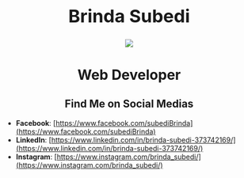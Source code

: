 <h1 align="center" style="font-size:36px;font-weight:bold;">
        Brinda Subedi
</h1>

<p align="center">
    <img src="https://avatars3.githubusercontent.com/u/26792188">
</p>
<h2 align="center" style="font-size:28px;font-weight:bold;">
        Web Developer
</h1>

<h2 align="center">Find Me on Social Medias</h2>

 - **Facebook**: [https://www.facebook.com/subediBrinda](https://www.facebook.com/subediBrinda)
 - **LinkedIn**: [https://www.linkedin.com/in/brinda-subedi-373742169/](https://www.linkedin.com/in/brinda-subedi-373742169/)
 - **Instagram**: [https://www.instagram.com/brinda_subedi/](https://www.instagram.com/brinda_subedi/)
